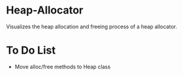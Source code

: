 # Heap-Allocator
Visualizes the heap allocation and freeing process of a heap allocator.

# To Do List
- Move alloc/free methods to Heap class
